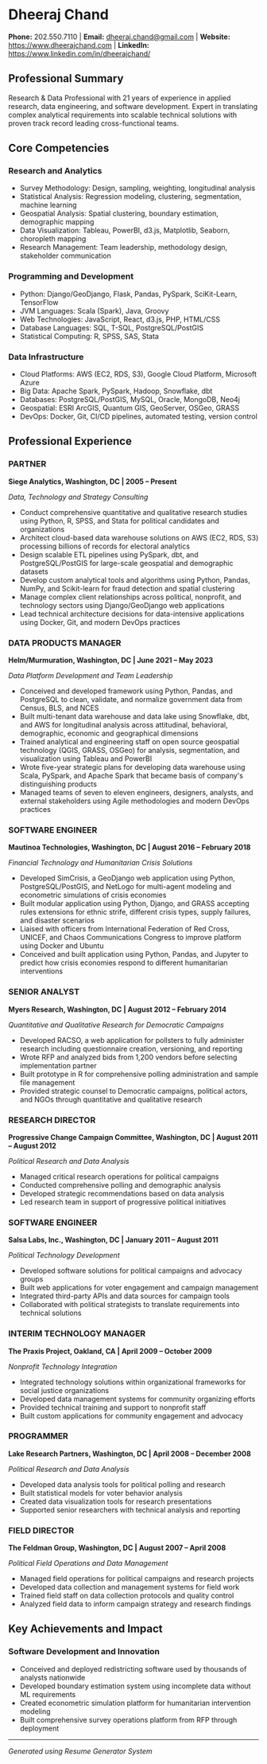 # Dheeraj Chand

**Phone:** 202.550.7110 | **Email:** dheeraj.chand@gmail.com | **Website:** https://www.dheerajchand.com | **LinkedIn:** https://www.linkedin.com/in/dheerajchand/

## Professional Summary

Research & Data Professional with 21 years of experience in applied research, data engineering, and software development. Expert in translating complex analytical requirements into scalable technical solutions with proven track record leading cross-functional teams.

## Core Competencies

### Research and Analytics
- Survey Methodology: Design, sampling, weighting, longitudinal analysis
- Statistical Analysis: Regression modeling, clustering, segmentation, machine learning
- Geospatial Analysis: Spatial clustering, boundary estimation, demographic mapping
- Data Visualization: Tableau, PowerBI, d3.js, Matplotlib, Seaborn, choropleth mapping
- Research Management: Team leadership, methodology design, stakeholder communication

### Programming and Development
- Python: Django/GeoDjango, Flask, Pandas, PySpark, SciKit-Learn, TensorFlow
- JVM Languages: Scala (Spark), Java, Groovy
- Web Technologies: JavaScript, React, d3.js, PHP, HTML/CSS
- Database Languages: SQL, T-SQL, PostgreSQL/PostGIS
- Statistical Computing: R, SPSS, SAS, Stata

### Data Infrastructure
- Cloud Platforms: AWS (EC2, RDS, S3), Google Cloud Platform, Microsoft Azure
- Big Data: Apache Spark, PySpark, Hadoop, Snowflake, dbt
- Databases: PostgreSQL/PostGIS, MySQL, Oracle, MongoDB, Neo4j
- Geospatial: ESRI ArcGIS, Quantum GIS, GeoServer, OSGeo, GRASS
- DevOps: Docker, Git, CI/CD pipelines, automated testing, version control

## Professional Experience

### PARTNER
**Siege Analytics, Washington, DC | 2005 – Present**

*Data, Technology and Strategy Consulting*

- Conduct comprehensive quantitative and qualitative research studies using Python, R, SPSS, and Stata for political candidates and organizations
- Architect cloud-based data warehouse solutions on AWS (EC2, RDS, S3) processing billions of records for electoral analytics
- Design scalable ETL pipelines using PySpark, dbt, and PostgreSQL/PostGIS for large-scale geospatial and demographic datasets
- Develop custom analytical tools and algorithms using Python, Pandas, NumPy, and Scikit-learn for fraud detection and spatial clustering
- Manage complex client relationships across political, nonprofit, and technology sectors using Django/GeoDjango web applications
- Lead technical architecture decisions for data-intensive applications using Docker, Git, and modern DevOps practices

### DATA PRODUCTS MANAGER
**Helm/Murmuration, Washington, DC | June 2021 – May 2023**

*Data Platform Development and Team Leadership*

- Conceived and developed framework using Python, Pandas, and PostgreSQL to clean, validate, and normalize government data from Census, BLS, and NCES
- Built multi-tenant data warehouse and data lake using Snowflake, dbt, and AWS for longitudinal analysis across attitudinal, behavioral, demographic, economic and geographical dimensions
- Trained analytical and engineering staff on open source geospatial technology (QGIS, GRASS, OSGeo) for analysis, segmentation, and visualization using Tableau and PowerBI
- Wrote five-year strategic plans for developing data warehouse using Scala, PySpark, and Apache Spark that became basis of company's distinguishing products
- Managed teams of seven to eleven engineers, designers, analysts, and external stakeholders using Agile methodologies and modern DevOps practices

### SOFTWARE ENGINEER
**Mautinoa Technologies, Washington, DC | August 2016 – February 2018**

*Financial Technology and Humanitarian Crisis Solutions*

- Developed SimCrisis, a GeoDjango web application using Python, PostgreSQL/PostGIS, and NetLogo for multi-agent modeling and econometric simulations of crisis economies
- Built modular application using Python, Django, and GRASS accepting rules extensions for ethnic strife, different crisis types, supply failures, and disaster scenarios
- Liaised with officers from International Federation of Red Cross, UNICEF, and Chaos Communications Congress to improve platform using Docker and Ubuntu
- Conceived and built application using Python, Pandas, and Jupyter to predict how crisis economies respond to different humanitarian interventions

### SENIOR ANALYST
**Myers Research, Washington, DC | August 2012 – February 2014**

*Quantitative and Qualitative Research for Democratic Campaigns*

- Developed RACSO, a web application for pollsters to fully administer research including questionnaire creation, versioning, and reporting
- Wrote RFP and analyzed bids from 1,200 vendors before selecting implementation partner
- Built prototype in R for comprehensive polling administration and sample file management
- Provided strategic counsel to Democratic campaigns, political actors, and NGOs through quantitative and qualitative research

### RESEARCH DIRECTOR
**Progressive Change Campaign Committee, Washington, DC | August 2011 – August 2012**

*Political Research and Data Analysis*

- Managed critical research operations for political campaigns
- Conducted comprehensive polling and demographic analysis
- Developed strategic recommendations based on data analysis
- Led research team in support of progressive political initiatives

### SOFTWARE ENGINEER
**Salsa Labs, Inc., Washington, DC | January 2011 – August 2011**

*Political Technology Development*

- Developed software solutions for political campaigns and advocacy groups
- Built web applications for voter engagement and campaign management
- Integrated third-party APIs and data sources for campaign tools
- Collaborated with political strategists to translate requirements into technical solutions

### INTERIM TECHNOLOGY MANAGER
**The Praxis Project, Oakland, CA | April 2009 – October 2009**

*Nonprofit Technology Integration*

- Integrated technology solutions within organizational frameworks for social justice organizations
- Developed data management systems for community organizing efforts
- Provided technical training and support to nonprofit staff
- Built custom applications for community engagement and advocacy

### PROGRAMMER
**Lake Research Partners, Washington, DC | April 2008 – December 2008**

*Political Research and Data Analysis*

- Developed data analysis tools for political polling and research
- Built statistical models for voter behavior analysis
- Created data visualization tools for research presentations
- Supported senior researchers with technical analysis and reporting

### FIELD DIRECTOR
**The Feldman Group, Washington, DC | August 2007 – April 2008**

*Political Field Operations and Data Management*

- Managed field operations for political campaigns and research projects
- Developed data collection and management systems for field work
- Trained field staff on data collection protocols and quality control
- Analyzed field data to inform campaign strategy and research findings

## Key Achievements and Impact

### Software Development and Innovation
- Conceived and deployed redistricting software used by thousands of analysts nationwide
- Developed boundary estimation system using incomplete data without ML requirements
- Created econometric simulation platform for humanitarian intervention modeling
- Built comprehensive survey operations platform from RFP through deployment

---

*Generated using Resume Generator System*